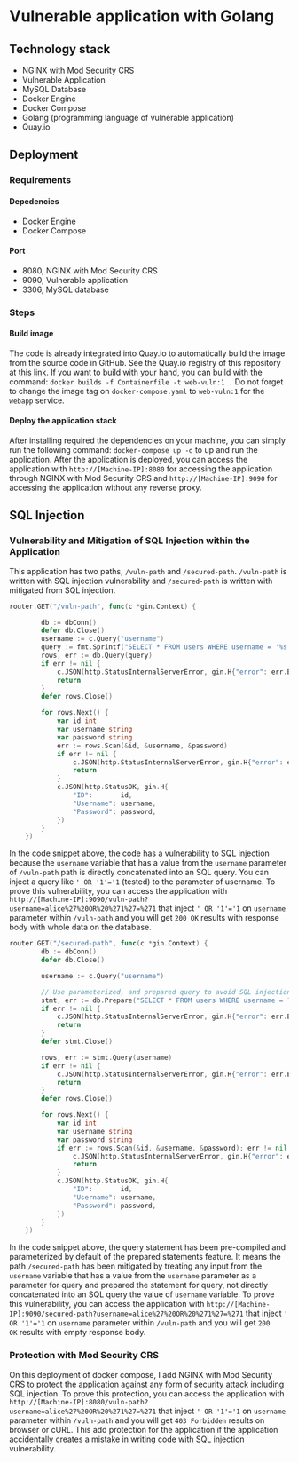 # Vulnerable application with Golang

## Technology stack
- NGINX with Mod Security CRS
- Vulnerable Application
- MySQL Database
- Docker Engine
- Docker Compose
- Golang (programming language of vulnerable application)
- Quay.io

## Deployment

### Requirements

#### Depedencies

- Docker Engine
- Docker Compose

#### Port

- 8080, NGINX with Mod Security CRS
- 9090, Vulnerable application
- 3306, MySQL database

### Steps

#### Build image

The code is already integrated into Quay.io to automatically build the image from the source code in GitHub. See the Quay.io registry of this repository at [this link](https://quay.io/repository/jesayafn/vuln-web). If you want to build with your hand, you can build with the command: `docker builds -f Containerfile -t web-vuln:1 .` Do not forget to change the image tag on `docker-compose.yaml` to `web-vuln:1` for the `webapp` service.

#### Deploy the application stack

After installing required the dependencies on your machine, you can simply run the following command: `docker-compose up -d` to up and run the application. After the application is deployed, you can access the application with `http://[Machine-IP]:8080` for accessing the application through NGINX with Mod Security CRS and `http://[Machine-IP]:9090` for accessing the application without any reverse proxy.

## SQL Injection

### Vulnerability and Mitigation of SQL Injection within the Application
This application has two paths, `/vuln-path` and `/secured-path`. `/vuln-path` is written with SQL injection vulnerability and `/secured-path` is written with mitigated from SQL injection.

```go
router.GET("/vuln-path", func(c *gin.Context) {

		db := dbConn()
		defer db.Close()
		username := c.Query("username")
		query := fmt.Sprintf("SELECT * FROM users WHERE username = '%s'", username)
		rows, err := db.Query(query)
		if err != nil {
			c.JSON(http.StatusInternalServerError, gin.H{"error": err.Error()})
			return
		}
		defer rows.Close()

		for rows.Next() {
			var id int
			var username string
			var password string
			err := rows.Scan(&id, &username, &password)
			if err != nil {
				c.JSON(http.StatusInternalServerError, gin.H{"error": err.Error()})
				return
			}
			c.JSON(http.StatusOK, gin.H{
				"ID":       id,
				"Username": username,
				"Password": password,
			})
		}
	})
```

In the code snippet above, the code has a vulnerability to SQL injection because the `username` variable that has a value from the `username` parameter of `/vuln-path` path is directly concatenated into an SQL query. You can inject a query like `' OR '1'='1` (tested) to the parameter of username. To prove this vulnerability, you can access the application with `http://[Machine-IP]:9090/vuln-path?username=alice%27%20OR%20%271%27=%271` that inject `' OR '1'='1` on `username` parameter within `/vuln-path` and you will get `200 OK` results with response body with whole data on the database.

```go
router.GET("/secured-path", func(c *gin.Context) {
		db := dbConn()
		defer db.Close()

		username := c.Query("username")

		// Use parameterized, and prepared query to avoid SQL injection
		stmt, err := db.Prepare("SELECT * FROM users WHERE username = ?")
		if err != nil {
			c.JSON(http.StatusInternalServerError, gin.H{"error": err.Error()})
			return
		}
		defer stmt.Close()

		rows, err := stmt.Query(username)
		if err != nil {
			c.JSON(http.StatusInternalServerError, gin.H{"error": err.Error()})
			return
		}
		defer rows.Close()

		for rows.Next() {
			var id int
			var username string
			var password string
			if err := rows.Scan(&id, &username, &password); err != nil {
				c.JSON(http.StatusInternalServerError, gin.H{"error": err.Error()})
				return
			}
			c.JSON(http.StatusOK, gin.H{
				"ID":       id,
				"Username": username,
				"Password": password,
			})
		}
	})
```

In the code snippet above, the query statement has been pre-compiled and parameterized by default of the prepared statements feature. It means the path `/secured-path` has been mitigated by treating any input from the `username` variable that has a value from the `username` parameter as a parameter for query and prepared the statement for query, not directly concatenated into an SQL query the value of `username` variable. To prove this vulnerability, you can access the application with `http://[Machine-IP]:9090/secured-path?username=alice%27%20OR%20%271%27=%271` that inject `' OR '1'='1` on `username` parameter within `/vuln-path` and you will get `200 OK` results with empty response body.

### Protection with Mod Security CRS

On this deployment of docker compose, I add NGINX with Mod Security CRS to protect the application against any form of security attack including SQL injection. To prove this protection, you can access the application with `http://[Machine-IP]:8080/vuln-path?username=alice%27%20OR%20%271%27=%271` that inject `' OR '1'='1` on `username` parameter within `/vuln-path` and you will get `403 Forbidden` results on browser or cURL. This add protection for the application if the application accidentally creates a mistake in writing code with SQL injection vulnerability.